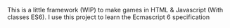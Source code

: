 This is a little framework (WIP) to make games in HTML & Javascript (With classes ES6). I use this project to learn the Ecmascript 6 specification
